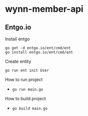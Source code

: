# wynn-member-api

## Entgo.io

Install entgo
```terminal
go get -d entgo.io/ent/cmd/ent
go install entgo.io/ent/cmd/ent
```

Create entity
```terminal
go run ent init User
```

How to run project
- `go run main.go`

How to build project
- `go build main.go`

